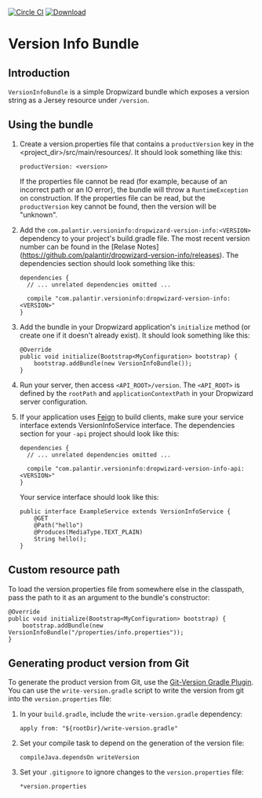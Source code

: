 [![Circle CI](https://circleci.com/gh/palantir/dropwizard-version-info.svg?style=shield&circle-token=0f0266bd0245635428b61e832c4f59c408e915e6)](https://circleci.com/gh/palantir/dropwizard-version-info)
[ ![Download](https://api.bintray.com/packages/palantir/releases/dropwizard-version-info/images/download.svg) ](https://bintray.com/palantir/releases/dropwizard-version-info/_latestVersion)

Version Info Bundle
===================

Introduction
------------

`VersionInfoBundle` is a simple Dropwizard bundle which exposes a
version string as a Jersey resource under `/version`.

Using the bundle
----------------

1.  Create a version.properties file that contains a `productVersion`
    key in the <project_dir>/src/main/resources/. It should look something like
    this:

    ```
    productVersion: <version>
    ```

    If the properties file cannot be read (for example, because of an
    incorrect path or an IO error), the bundle will throw a
    `RuntimeException` on construction. If the properties file can be
    read, but the `productVersion` key cannot be found, then the version
    will be "unknown".

2.  Add the `com.palantir.versioninfo:dropwizard-version-info:<VERSION>`
    dependency to your project's build.gradle file. The most recent
    version number can be found in the [Relase Notes]
    (https://github.com/palantir/dropwizard-version-info/releases).
    The dependencies section should look something like this:

    ```
    dependencies {
      // ... unrelated dependencies omitted ...

      compile "com.palantir.versioninfo:dropwizard-version-info:<VERSION>"
    }
    ```

3.  Add the bundle in your Dropwizard application's `initialize` method
    (or create one if it doesn't already exist). It should look
    something like this:

    ```
    @Override
    public void initialize(Bootstrap<MyConfiguration> bootstrap) {
        bootstrap.addBundle(new VersionInfoBundle());
    }
    ```

4.  Run your server, then access `<API_ROOT>/version`. The `<API_ROOT>`
    is defined by the `rootPath` and `applicationContextPath` in your
    Dropwizard server configuration.

5.  If your application uses [Feign](https://github.com/Netflix/feign)
    to build clients, make sure your service interface extends
    VersionInfoService interface. The dependencies section for your
    `-api` project should look like this:

    ```
    dependencies {
      // ... unrelated dependencies omitted ...

      compile "com.palantir.versioninfo:dropwizard-version-info-api:<VERSION>"
    }
    ```
    Your service interface should look like this:

    ```
    public interface ExampleService extends VersionInfoService {
        @GET
        @Path("hello")
        @Produces(MediaType.TEXT_PLAIN)
        String hello();
    }
    ```

Custom resource path
--------------------

To load the version.properties file from somewhere else in the
classpath, pass the path to it as an argument to the bundle's
constructor:

```
@Override
public void initialize(Bootstrap<MyConfiguration> bootstrap) {
    bootstrap.addBundle(new VersionInfoBundle("/properties/info.properties"));
}
```

Generating product version from Git
-----------------------------------

To generate the product version from Git, use the [Git-Version Gradle Plugin](https://github.com/palantir/gradle-git-version).
You can use the `write-version.gradle` script to write the version from git into the `version.properties` file:

1. In your `build.gradle`, include the `write-version.gradle` dependency:

    ```
    apply from: "${rootDir}/write-version.gradle"
    ```

2. Set your compile task to depend on the generation of the version file:

    ```
    compileJava.dependsOn writeVersion
    ```

3. Set your `.gitignore` to ignore changes to the `version.properties` file:

    ```
    *version.properties
    ```
